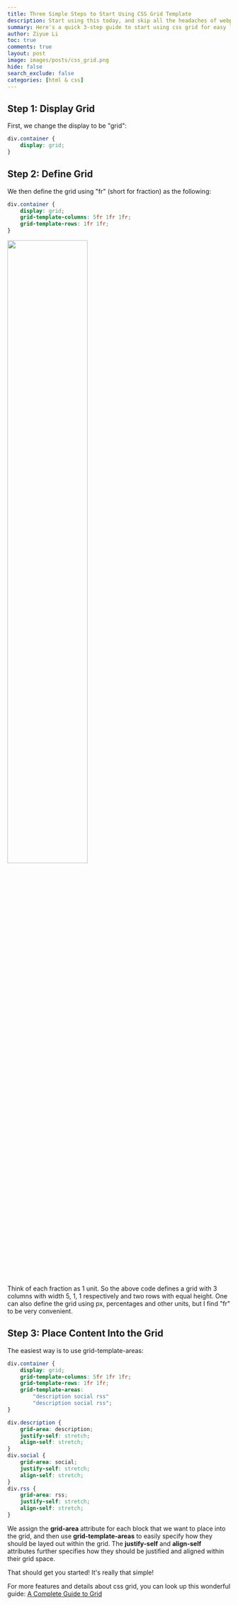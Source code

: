 ```yaml
---
title: Three Simple Steps to Start Using CSS Grid Template
description: Start using this today, and skip all the headaches of webpage layout
summary: Here's a quick 3-step guide to start using css grid for easy layout.
author: Ziyue Li
toc: true
comments: true
layout: post
image: images/posts/css_grid.png
hide: false
search_exclude: false
categories: [html & css]
---
```



## Step 1: Display Grid
First, we change the display to be "grid":

```css
div.container {
    display: grid;
}
```

## Step 2: Define Grid

We then define the grid using "fr" (short for fraction) as the following:

```scss
div.container {
    display: grid;
    grid-template-columns: 5fr 1fr 1fr;
    grid-template-rows: 1fr 1fr;
}
```

<img src="{{ site.baseurl }}/images/posts/css_grid.png" width="60%">

Think of each fraction as 1 unit. So the above code defines a grid with 3 columns with width 5, 1, 1 respectively and two rows with equal height. One can also define the grid using px, percentages and other units, but I find "fr" to be very convenient.

## Step 3: Place Content Into the Grid
The easiest way is to use grid-template-areas:

```scss
div.container {
    display: grid;
    grid-template-columns: 5fr 1fr 1fr;
    grid-template-rows: 1fr 1fr;
    grid-template-areas:
        "description social rss"
        "description social rss";
}

div.description {
    grid-area: description;
    justify-self: stretch;
    align-self: stretch;
}
div.social {
    grid-area: social;
    justify-self: stretch;
    align-self: stretch;
}
div.rss {
    grid-area: rss;
    justify-self: stretch;
    align-self: stretch;
}
```

We assign the **grid-area** attribute for each block that we want to place into the grid, and then use **grid-template-areas** to easily specify how they should be layed out within the grid. The **justify-self** and **align-self** attributes further specifies how they should be justified and aligned within their grid space.

That should get you started! It's really that simple!

For more features and details about css grid, you can look up this wonderful guide: [A Complete Guide to Grid](https://css-tricks.com/snippets/css/complete-guide-grid/)
